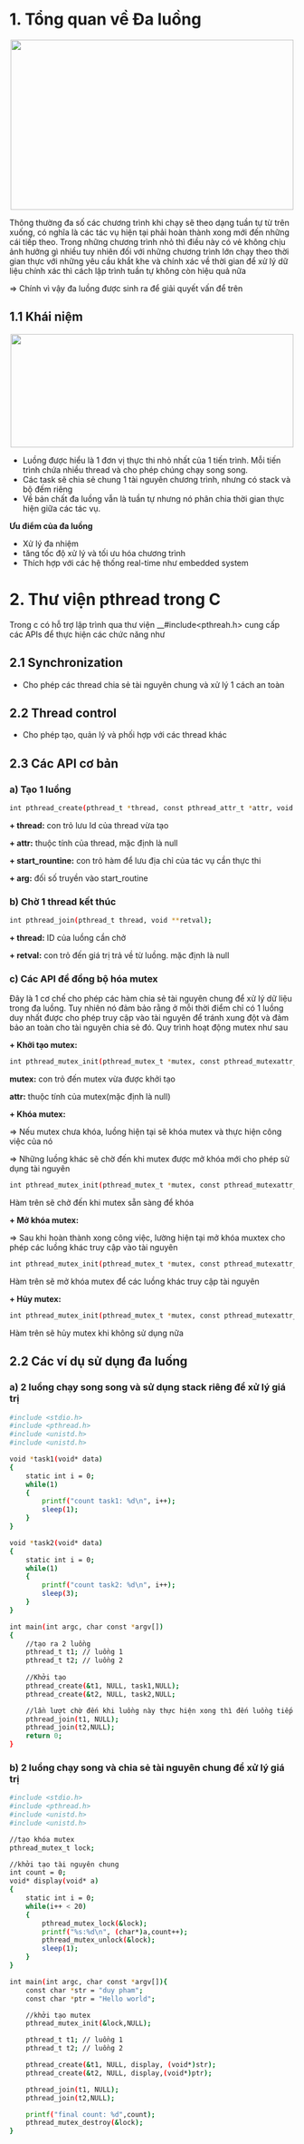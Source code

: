 # 1. Tổng quan về Đa luồng 

<p align = "center">
<img src = "https://github.com/user-attachments/assets/22120bf9-ce18-4bfb-b219-d6dc239bee1a" width = "500" height = "300">

Thông thường đa số các chương trình khi chạy sẽ theo dạng tuần tự từ trên xuống, có nghĩa là các tác vụ hiện tại phải hoàn thành xong mới đến những cái tiếp theo. Trong những chương trình nhỏ thì điều này có vẻ không chịu ảnh hưởng gì nhiều tuy nhiên đối với những chương trình lớn chạy theo thời gian thực với những yêu cầu khắt khe và chính xác về thời gian để xử lý dữ liệu chính xác thì cách lập trình tuần tự không còn hiệu quả nữa

=> Chính vì vậy đa luồng được sinh ra để giải quyết vấn để trên
## 1.1 Khái niệm

<p align = "center">
<img src = "https://github.com/user-attachments/assets/09832edf-c7a3-4dd1-a895-1edee33e34db" width = "500" height = "200">

+ Luồng được hiểu là 1 đơn vị thực thi nhỏ nhất của 1 tiến trình. Mỗi tiến trình chứa nhiều thread và cho phép chúng chạy song song.
+ Các task sẽ chia sẻ chung 1 tài nguyên chương trình, nhưng có stack và bộ đếm riêng
+ Về bản chất đa luồng vẫn là tuần tự nhưng nó phân chia thời gian thực hiện giữa các tác vụ.

__Ưu điểm của đa luồng__

+ Xử lý đa nhiệm
+ tăng tốc độ xử lý và tối ưu hóa chương trình
+ Thích hợp với các hệ thống real-time như embedded system 

# 2. Thư viện pthread trong C
Trong c có hỗ trợ lập trình qua thư viện __#include<pthreah.h> cung cấp các APIs để thực hiện các chức năng như

## 2.1  Synchronization 
+ Cho phép các thread chia sẻ tài nguyên chung và xử lý 1 cách an toàn

## 2.2 Thread control
+ Cho phép tạo, quản lý và phối hợp với các thread khác

## 2.3 Các API cơ bản 

### a) Tạo 1 luồng 
```bash
int pthread_create(pthread_t *thread, const pthread_attr_t *attr, void *(*start_routine)(void *), void *arg);
```

__+ thread:__ con trỏ lưu Id của thread vừa tạo

__+ attr:__ thuộc tính của thread, mặc định là null

__+ start_rountine:__ con trỏ hàm để lưu địa chỉ của tác vụ cần thực thi

__+ arg:__ đối số truyền vào start_routine

### b) Chờ 1 thread kết thúc
```bash
int pthread_join(pthread_t thread, void **retval);
```

__+ thread:__ ID của luồng cần chở

__+ retval:__ con trỏ đến giá trị trả về từ luồng. mặc định là null

### c) Các API để đồng bộ hóa mutex 
Đây là 1 cơ chế cho phép các hàm chia sẻ tài nguyên chung để xử lý dữ liệu trong đa luồng. Tuy nhiên nó đảm bảo rằng ở mỗi thời điểm chỉ có 1 luồng duy nhất được cho phép truy cập vào tài nguyên để tránh xung đột và đảm bảo an toàn cho tài nguyên chia sẻ đó. Quy trình hoạt động mutex như sau

__+ Khởi tạo mutex:__
```bash
int pthread_mutex_init(pthread_mutex_t *mutex, const pthread_mutexattr_t *attr);
```
__mutex:__ con trỏ đến mutex vừa được khởi tạo

__attr:__ thuộc tính của mutex(mặc định là null)

__+ Khóa mutex:__ 

=> Nếu mutex chưa khóa, luồng hiện tại sẽ khóa mutex và thực hiện công việc của nó

=> Những luồng khác sẽ chờ đến khi mutex được mở khóa mới cho phép sử dụng tài nguyên

```bash
int pthread_mutex_init(pthread_mutex_t *mutex, const pthread_mutexattr_t *attr);
```

Hàm trên sẽ chở đến khi mutex sẵn sàng để khóa

__+ Mở khóa mutex:__

=> Sau khi hoàn thành xong công việc, lường hiện tại mở khóa muxtex cho phép các luồng khác truy cập vào tài nguyên

```bash
int pthread_mutex_init(pthread_mutex_t *mutex, const pthread_mutexattr_t *attr);
```

Hàm trên sẽ mở khóa mutex để các luồng khác truy cập tài nguyên

__+ Hủy mutex:__
```bash
int pthread_mutex_init(pthread_mutex_t *mutex, const pthread_mutexattr_t *attr);
```
Hàm trên sẽ hủy mutex khi không sử dụng nữa
## 2.2 Các ví dụ sử dụng đa luống

### a) 2 luồng chạy song song và sử dụng stack riêng để xử lý giá trị

```bash
#include <stdio.h>
#include <pthread.h>
#include <unistd.h>
#include <unistd.h>

void *task1(void* data)
{
    static int i = 0;
    while(1)
    {
        printf("count task1: %d\n", i++);
        sleep(1);
    }
}

void *task2(void* data)
{
    static int i = 0;
    while(1)
    {
        printf("count task2: %d\n", i++);
        sleep(3);
    }
}

int main(int argc, char const *argv[])
{   
    //tạo ra 2 luồng
    pthread_t t1; // luồng 1
    pthread_t t2; // luồng 2
    
    //Khởi tạo 
    pthread_create(&t1, NULL, task1,NULL);
    pthread_create(&t2, NULL, task2,NULL;

    //lần lượt chờ đến khi luồng này thực hiện xong thì đến luồng tiếp theo
    pthread_join(t1, NULL);
    pthread_join(t2,NULL);
    return 0;
}

```
### b) 2 luổng chạy song và chia sẻ tài nguyên chung để xử lý giá trị

```bash
#include <stdio.h>
#include <pthread.h>
#include <unistd.h>
#include <unistd.h>

//tạo khóa mutex
pthread_mutex_t lock;

//khởi tạo tài nguyên chung
int count = 0;
void* display(void* a)
{
    static int i = 0;
    while(i++ < 20)
    {
        pthread_mutex_lock(&lock);
        printf("%s:%d\n", (char*)a,count++);
        pthread_mutex_unlock(&lock);
        sleep(1);
    }
}

int main(int argc, char const *argv[]){
    const char *str = "duy pham";
    const char *ptr = "Hello world";

    //khởi tạo mutex
    pthread_mutex_init(&lock,NULL);

    pthread_t t1; // luồng 1
    pthread_t t2; // luồng 2

    pthread_create(&t1, NULL, display, (void*)str);
    pthread_create(&t2, NULL, display,(void*)ptr);

    pthread_join(t1, NULL);
    pthread_join(t2,NULL);

    printf("final count: %d",count);
    pthread_mutex_destroy(&lock);
}
```

